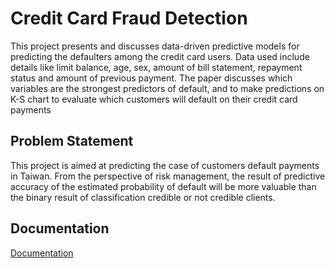 
# Credit Card Fraud Detection

This project presents and discusses data-driven predictive models for predicting the defaulters among the credit card users. Data used include details like limit balance, age, sex, amount of bill statement, repayment status and amount of previous payment. The paper discusses which variables are the strongest predictors of default, and to make predictions on K-S chart to evaluate which customers will default on their credit card payments


## Problem Statement
This project is aimed at predicting the case of customers default payments in Taiwan. From the perspective of risk management, the result of predictive accuracy of the estimated probability of default will be more valuable than the binary result of classification credible or not credible clients.
## Documentation

[Documentation](https://https://drive.google.com/file/d/1BVKNhpWzJxDpsW_ZjakgsfmnaCWfcYlA/view?usp=sharing)

